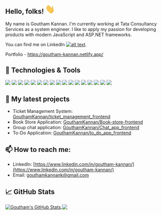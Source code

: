 ## Hello, folks! <img src="/wave.gif" alt="hand wave" width=30 height=30>

My name is Goutham Kannan. I'm currently working at Tata Consultancy Services as a system engineer. I like to apply my passion for developing products with modern JavaScript and ASP.NET frameworks.

You can find me on LinkedIn <a href="https://www.linkedin.com/in/goutham-kannan/"> ![alt text](https://img.shields.io/badge/-LinkedIn-0e76a8?style=plastic&logo=linkedIn)</a>. 

Portfolio - https://goutham-kannan.netlify.app/

## 🔧 Technologies & Tools

![](https://img.shields.io/badge/Code-HTML-informational?style=flat&logo=html5&logoColor=white&color=2bbc8a)
![](https://img.shields.io/badge/Code-CSS-informational?style=flat&logo=css3&logoColor=white&color=2bbc8a)
![](https://img.shields.io/badge/Code-JavaScript-informational?style=flat&logo=javascript&logoColor=white&color=2bbc8a)
![](https://img.shields.io/badge/Code-ReactJS-informational?style=flat&logo=react&logoColor=white&color=2bbc8a)
![](https://img.shields.io/badge/Code-Bootstrap-informational?style=flat&logo=bootstrap&logoColor=white&color=2bbc8a)
![](https://img.shields.io/badge/Code-NodeJS-informational?style=flat&logo=nodedotjs&logoColor=white&color=2bbc8a)
![](https://img.shields.io/badge/Code-MongoDB-informational?style=flat&logo=mongodb&logoColor=white&color=2bbc8a)
![](https://img.shields.io/badge/Code-MySQL-informational?style=flat&logo=mysql&logoColor=white&color=2bbc8a)
![](https://img.shields.io/badge/Code-C%23-informational?style=flat&logo=csharp&logoColor=white&color=2bbc8a)
![](https://img.shields.io/badge/Code-ASP.NET-informational?style=flat&logo=dotnet&logoColor=white&color=2bbc8a)
![](https://img.shields.io/badge/Code-ASP.NET%20MVC-informational?style=flat&logo=dotnet&logoColor=white&color=2bbc8a)
![](https://img.shields.io/badge/Code-ASP.NET%20Web%20API-informational?style=flat&logo=dotnet&logoColor=white&color=2bbc8a)
![](https://img.shields.io/badge/Code-Entity%20Framework-informational?style=flat&logo=dotnet&logoColor=white&color=2bbc8a)
![](https://img.shields.io/badge/Code-SQL%20Server-informational?style=flat&logo=microsoftsqlserver&logoColor=white&color=2bbc8a)
![](https://img.shields.io/badge/Tools-GIT-informational?style=flat&logo=git&logoColor=white&color=2bbc8a)
![](https://img.shields.io/badge/Tools-Visual%20Studio-informational?style=flat&logo=visualstudio&logoColor=white&color=2bbc8a)
![](https://img.shields.io/badge/Tools-VS%20Code-informational?style=flat&logo=visualstudiocode&logoColor=white&color=2bbc8a)

## 🌱 My latest projects

- Ticket Management System: [GouthamKannan/ticket_management_frontend](https://github.com/GouthamKannan/ticket_management_frontend)
- Book Store Application: [GouthamKannan/Book-store-frontend](https://github.com/GouthamKannan/Book-store-frontend)
- Group chat application: [GouthamKannan/Chat_app_frontend](https://github.com/GouthamKannan/Chat_app_frontend)
- To-Do Application: [GouthamKannan/to_do_app_frontend](https://github.com/GouthamKannan/to_do_app_frontend)

## 📫 How to reach me:

- LinkedIn: [https://www.linkedin.com/in/goutham-kannan/](https://www.linkedin.com/in/goutham-kannan/)
- Email: [gouthamkannank@gmail.com](gouthamkannank@gmail.com)

## &#x1f4c8; GitHub Stats


<a href="https://github.com/GouthamKannan/GouthamKannan">
  <img align="center" src="https://github-readme-stats.vercel.app/api?username=GouthamKannan&show_icons=true&line_height=27&count_private=true&title_color=ffffff&text_color=c9cacc&icon_color=2bbc8a&bg_color=1d1f21" alt="Goutham's GitHub Stats" />
</a>

<a href="https://github.com/GouthamKannan/GouthamKannan">
  <img align="center" src="https://github-readme-stats.vercel.app/api/top-langs/?username=GouthamKannan&title_color=ffffff&text_color=c9cacc&icon_color=2bbc8a&bg_color=1d1f21&langs_count=3" />
</a>
